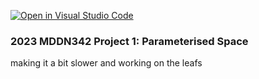 [![Open in Visual Studio Code](https://classroom.github.com/assets/open-in-vscode-c66648af7eb3fe8bc4f294546bfd86ef473780cde1dea487d3c4ff354943c9ae.svg)](https://classroom.github.com/online_ide?assignment_repo_id=10300780&assignment_repo_type=AssignmentRepo)
### 2023 MDDN342 Project 1: Parameterised Space

making it a bit slower and working on the leafs 